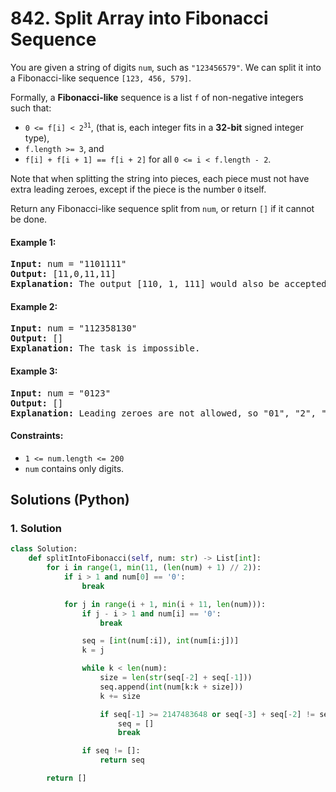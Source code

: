 # 842. Split Array into Fibonacci Sequence
You are given a string of digits `num`, such as `"123456579"`. We can split it into a Fibonacci-like sequence `[123, 456, 579]`.

Formally, a **Fibonacci-like** sequence is a list `f` of non-negative integers such that:

* <code>0 <= f[i] < 2<sup>31</sup></code>, (that is, each integer fits in a **32-bit** signed integer type),
* `f.length >= 3`, and
* `f[i] + f[i + 1] == f[i + 2]` for all `0 <= i < f.length - 2`.

Note that when splitting the string into pieces, each piece must not have extra leading zeroes, except if the piece is the number `0` itself.

Return any Fibonacci-like sequence split from `num`, or return `[]` if it cannot be done.

#### Example 1:
<pre>
<strong>Input:</strong> num = "1101111"
<strong>Output:</strong> [11,0,11,11]
<strong>Explanation:</strong> The output [110, 1, 111] would also be accepted.
</pre>

#### Example 2:
<pre>
<strong>Input:</strong> num = "112358130"
<strong>Output:</strong> []
<strong>Explanation:</strong> The task is impossible.
</pre>

#### Example 3:
<pre>
<strong>Input:</strong> num = "0123"
<strong>Output:</strong> []
<strong>Explanation:</strong> Leading zeroes are not allowed, so "01", "2", "3" is not valid.
</pre>

#### Constraints:
* `1 <= num.length <= 200`
* `num` contains only digits.

## Solutions (Python)

### 1. Solution
```Python
class Solution:
    def splitIntoFibonacci(self, num: str) -> List[int]:
        for i in range(1, min(11, (len(num) + 1) // 2)):
            if i > 1 and num[0] == '0':
                break

            for j in range(i + 1, min(i + 11, len(num))):
                if j - i > 1 and num[i] == '0':
                    break

                seq = [int(num[:i]), int(num[i:j])]
                k = j

                while k < len(num):
                    size = len(str(seq[-2] + seq[-1]))
                    seq.append(int(num[k:k + size]))
                    k += size

                    if seq[-1] >= 2147483648 or seq[-3] + seq[-2] != seq[-1]:
                        seq = []
                        break

                if seq != []:
                    return seq

        return []
```
